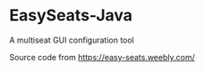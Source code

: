 # EasySeats-Java
A multiseat GUI configuration tool

Source code from https://easy-seats.weebly.com/
